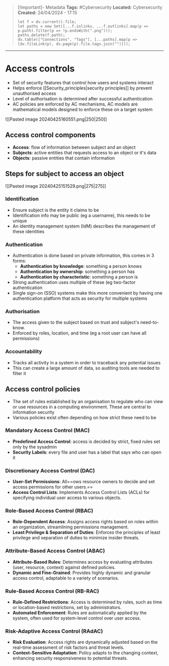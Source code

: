 > [!important]- Metadata
> **Tags:** #Cybersecurity 
> **Located:** Cybersecurity
> **Created:** 24/04/2024 - 17:15
> ```dataviewjs
> let f = dv.current().file;
> let paths = new Set([...f.inlinks, ...f.outlinks].map(p => p.path).filter(p => !p.endsWith(".png")));
> paths.delete(f.path);
> dv.table(["Connections", "Tags"], [...paths].map(p => [dv.fileLink(p), dv.page(p).file.tags.join("")]));
> ```

___
# Access controls
- Set of security features that control how users and systems interact
- Helps enforce [[Security_principles|security principles]] by prevent unauthorised access
- Level of authorisation is determined after successful authentication
- AC policies are enforced by AC mechanisms, AC models are mathematical models designed to enforce these on a target system

![[Pasted image 20240425160551.png|250|250]]

## Access control components
- **Access**: flow of information between subject and an object 
- **Subjects**: active entities that requests access to an object or it's data 
- **Objects**:  passive entities that contain information

## Steps for subject to access an object
![[Pasted image 20240425151529.png|275|275]]

### Identification
- Ensure subject is the entity it claims to be 
- Identification info may be public (eg a username), this needs to be unique
- An identity management system (IdM) describes the management of these identities 
### Authentication
- Authentication is done based on private information, this comes in 3 forms:
	- **Authentication by knowledge**: something a person knows 
	- **Authentication by ownership**: something a person has 
	- **Authentication by characteristic**: something a person is
- Strong authentication uses multiple of these (eg two-factor authentication
- Single sign-on (SSO) systems make this more convenient by having one authentication platform that acts as security for multiple systems 
### Authorisation
- The access given to the subject based on trust and subject's need-to-know.
- Enforced by roles, location, and time (eg a root user can have all permissions)
### Accountability
- Tracks all activity in a system in order to traceback any potential issues 
- This can create a large amount of data, so auditing tools are needed to filter it

## Access control policies 
- The set of rules established by an organisation to regulate who can view or use resources in a computing environment. These are central to information security 
- Various policies exist often depending on how strict these need to be
### Mandatory Access Control (MAC)
- **Predefined Access Control**: access is decided by strict, fixed rules set only by the sysadmin
- **Security Labels**: every file and user has a label that says who can open it
### Discretionary Access Control (DAC)
- **User-Set Permissions**: All==ows resource owners to decide and set access permissions for other users.==
- **Access Control Lists**: Implements Access Control Lists (ACLs) for specifying individual user access to various objects.
### Role-Based Access Control (RBAC)
- **Role-Dependent Access**: Assigns access rights based on roles within an organization, streamlining permissions management.
- **Least Privilege & Separation of Duties**: Enforces the principles of least privilege and separation of duties to minimize insider threats.
### Attribute-Based Access Control (ABAC)
- **Attribute-Based Rules**: Determines access by evaluating attributes (user, resource, context) against defined policies.
- **Dynamic and Fine-Grained**: Provides highly dynamic and granular access control, adaptable to a variety of scenarios.
### Rule-Based Access Control (RB-RAC)
- **Rule-Defined Restrictions**: Access is determined by rules, such as time or location-based restrictions, set by administrators.
- **Automated Enforcement**: Rules are automatically applied by the system, often used for system-level control over user access.
### Risk-Adaptive Access Control (RAdAC)
- **Risk Evaluation**: Access rights are dynamically adjusted based on the real-time assessment of risk factors and threat levels.
- **Context-Sensitive Adaptation**: Policy adapts to the changing context, enhancing security responsiveness to potential threats.